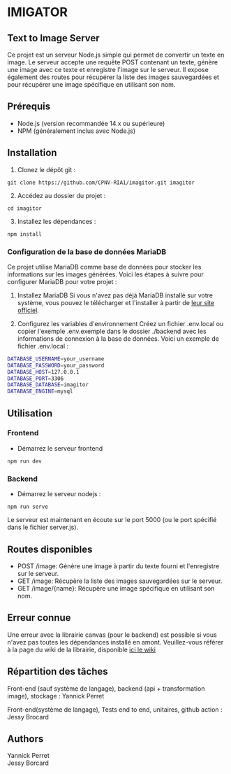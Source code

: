 # IMIGATOR

## Text to Image Server

Ce projet est un serveur Node.js simple qui permet de convertir un texte en image. Le serveur accepte une requête POST contenant un texte, génère une image avec ce texte et enregistre l'image sur le serveur. Il expose également des routes pour récupérer la liste des images sauvegardées et pour récupérer une image spécifique en utilisant son nom.

## Prérequis

- Node.js (version recommandée 14.x ou supérieure)
- NPM (généralement inclus avec Node.js)

## Installation

1. Clonez le dépôt git :
   
```
git clone https://github.com/CPNV-RIA1/imagitor.git imagitor
```

2. Accédez au dossier du projet :
```
cd imagitor
```

3. Installez les dépendances :
```
npm install
```

### Configuration de la base de données MariaDB
Ce projet utilise MariaDB comme base de données pour stocker les informations sur les images générées. Voici les étapes à suivre pour configurer MariaDB pour votre projet :

1. Installez MariaDB
Si vous n'avez pas déjà MariaDB installé sur votre système, vous pouvez le télécharger et l'installer à partir de [leur site officiel](https://mariadb.org/download/).

2. Configurez les variables d'environnement
Créez un fichier .env.local ou copier l'exemple .env.exemple dans le dossier ./backend avec les informations de connexion à la base de données. Voici un exemple de fichier .env.local :

```bash
DATABASE_USERNAME=your_username
DATABASE_PASSWORD=your_password
DATABASE_HOST=127.0.0.1
DATABASE_PORT=3306
DATABASE_DATABASE=imagitor
DATABASE_ENGINE=mysql
```

## Utilisation

### Frontend

- Démarrez le serveur frontend
```
npm run dev
```

### Backend
- Démarrez le serveur nodejs :
```
npm run serve
```

Le serveur est maintenant en écoute sur le port 5000 (ou le port spécifié dans le fichier server.js).

## Routes disponibles
- POST /image: Génère une image à partir du texte fourni et l'enregistre sur le serveur.
- GET /image: Récupère la liste des images sauvegardées sur le serveur.
- GET /image/{name}: Récupère une image spécifique en utilisant son nom.


## Erreur connue
Une erreur avec la librairie canvas (pour le backend) est possible si vous n'avez pas toutes les dépendances installé en amont.
Veuillez-vous référer à la page du wiki de la librairie, disponible [ici le wiki](https://github.com/Automattic/node-canvas/wiki/Installation:-Windows)


## Répartition des tâches

Front-end (sauf système de langage), backend (api + transformation image), stockage : Yannick Perret

Front-end(système de langage), Tests end to end, unitaires, github action : Jessy Brocard

## Authors

Yannick Perret\
Jessy Borcard




